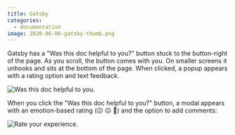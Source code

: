 ```yaml
---
title: Gatsby
categories:
  - documentation
image: 2020-06-06-gatsby-thumb.png
---
```


Gatsby has a "Was this doc helpful to you?" button stuck to the button-right of the page. As you scroll, the button comes with you. On smaller screens it unhooks and sits at the bottom of the page. When clicked, a popup appears with a rating option and text feedback.

![Was this doc helpful to you.](/feedback-library/img/2020-06-06-gatsby.png)

When you click the "Was this doc helpful to you?" button, a modal appears with an emotion-based rating (😕 😐 🙂) and the option to add comments:

![Rate your experience.](/feedback-library/img/2020-06-06-gatsby-2.png)
